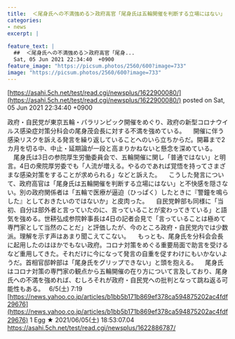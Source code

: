 ```yaml
---
title:  ＜尾身氏への不満強める＞政府高官「尾身氏は五輪開催を判断する立場にはない」 ★2  
categories:
- news
excerpt: |
  
feature_text: |
  ##  ＜尾身氏への不満強める＞政府高官「尾身...
  Sat, 05 Jun 2021 22:34:40  +0900
feature_image: "https://picsum.photos/2560/600?image=733"
image: "https://picsum.photos/2560/600?image=733"
---
```


[https://asahi.5ch.net/test/read.cgi/newsplus/1622900080/](https://asahi.5ch.net/test/read.cgi/newsplus/1622900080/)
posted on Sat, 05 Jun 2021 22:34:40  +0900

<!--more-->

政府・自民党が東京五輪・パラリンピック開催をめぐり、政府の新型コロナウイルス感染症対策分科会の尾身茂会長に対する不満を強めている。 　開催に伴う感染リスクを訴える発言を繰り返していることへのいら立ちからだ。開幕まで2カ月を切る中、中止・延期論が一段と高まりかねないと懸念を深めている。 　尾身氏は3日の参院厚生労働委員会で、五輪開催に関し「普通ではない」と明言。4日の衆院厚労委でも「人流が増える。やるのであれば覚悟を持ってさまざまな感染対策をすることが求められる」などと訴えた。 　こうした発言について、政府高官は「尾身氏は五輪開催を判断する立場にはない」と不快感を隠さない。別の政府関係者は「五輪で医療が逼迫（ひっぱく）したときに『警鐘を鳴らした』としておきたいのではないか」と皮肉った。 　自民党幹部も同様に「当初、自分は部外者と言っていたのに、言っていることが変わってきている」と語気を強める。世耕弘成参院幹事長は4日の記者会見で「言っていることは極めて専門家として当然のことだ」と評価したが、今のところ政府・自民党内では少数派。理解を示す声はあまり聞こえてこない。 　もっとも、尾身氏を分科会会長に起用したのはほかでもない政府。コロナ対策をめぐる重要局面で助言を受けるなど重用してきた。それだけに今になって発言の自重を促すわけにもいかないようだ。首相官邸幹部は「尾身氏をグリップできない」と頭を抱える。 　尾身氏はコロナ対策の専門家の観点から五輪開催の在り方について言及しており、尾身氏への不満を強めれば、むしろそれが政府・自民党への批判となって跳ね返る可能性もある。　 6/5(土) 7:19 [https://news.yahoo.co.jp/articles/b1bb5b171b869ef378ca594875202ac4fdf29676](https://news.yahoo.co.jp/articles/b1bb5b171b869ef378ca594875202ac4fdf29676) 1 Egg ★ 2021/06/05(土) 18:53:07.04 https://asahi.5ch.net/test/read.cgi/newsplus/1622886787/
